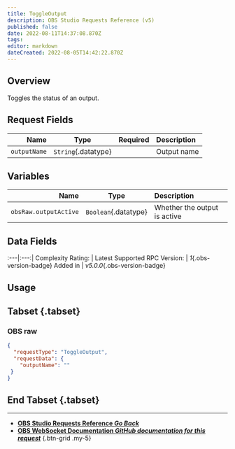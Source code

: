 ```yaml
---
title: ToggleOutput
description: OBS Studio Requests Reference (v5)
published: false
date: 2022-08-11T14:37:08.870Z
tags: 
editor: markdown
dateCreated: 2022-08-05T14:42:22.870Z
---
```


## Overview
Toggles the status of an output.

## Request Fields
Name | Type | Required| Description |
----:|:----:|:-------:|:------------|
`outputName` | `String`{.datatype} | <i class="mdi mdi-check-bold"></i> | Output name

## Variables
Name | Type | Description | 
----:|:---------:|:------------|
`obsRaw.outputActive` | `Boolean`{.datatype} | Whether the output is active

## Data Fields
:---|:---:|
Complexity Rating: | <span class="stars stars--4"></span>
Latest Supported RPC Version: | *1*{.obs-version-badge}
Added in | *v5.0.0*{.obs-version-badge}

## Usage
## Tabset {.tabset}
### OBS raw
```json
{
  "requestType": "ToggleOutput",
  "requestData": {
    "outputName": ""
 }
}
```
## End Tabset {.tabset}

---

- [<i class="mdi mdi-chevron-left"></i>**OBS Studio Requests Reference *Go Back***](/en/Broadcasters/OBS/Requests)
- [<i class="mdi mdi-github"></i> **OBS WebSocket Documentation *GitHub documentation for this request***](https://github.com/obsproject/obs-websocket/blob/master/docs/generated/protocol.md#toggleoutput)
{.btn-grid .my-5}